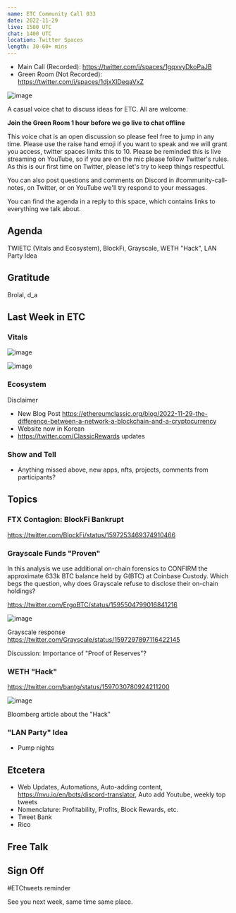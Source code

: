 ```yaml
---
name: ETC Community Call 033
date: 2022-11-29
live: 1500 UTC
chat: 1400 UTC
location: Twitter Spaces
length: 30-60+ mins
---
```


- Main Call (Recorded): https://twitter.com/i/spaces/1gqxvyDkoPaJB
- Green Room (Not Recorded): https://twitter.com/i/spaces/1djxXlDeqaVxZ

![image](https://user-images.githubusercontent.com/1696942/204507665-48945087-add4-4f40-9d73-32d155af73c5.png)

A casual voice chat to discuss ideas for ETC. All are welcome.

**Join the Green Room 1 hour before we go live to chat offline**

This voice chat is an open discussion so please feel free to jump in any time. Please use the raise hand emoji if you want to speak and we will grant you access, twitter spaces limits this to 10. Please be reminded this is live streaming on YouTube, so if you are on the mic please follow Twitter's rules. As this is our first time on Twitter, please let's try to keep things respectful.

You can also post questions and comments on Discord in #community-call-notes, on Twitter, or on YouTube we'll try respond to your messages.

You can find the agenda in a reply to this space, which contains links to everything we talk about.
 
## Agenda

TWIETC (Vitals and Ecosystem), BlockFi, Grayscale, WETH "Hack", LAN Party Idea

## Gratitude

Brolal, d_a

## Last Week in ETC

### Vitals

![image](https://user-images.githubusercontent.com/1696942/204541920-ce683796-fcd0-4d3f-b24b-ada61549651f.png)

![image](https://user-images.githubusercontent.com/1696942/204542615-ae7d1c78-16d0-4d80-872e-1da49d1ee0d6.png)

### Ecosystem

Disclaimer

- New Blog Post https://ethereumclassic.org/blog/2022-11-29-the-difference-between-a-network-a-blockchain-and-a-cryptocurrency
- Website now in Korean
- https://twitter.com/ClassicRewards updates

### Show and Tell

- Anything missed above, new apps, nfts, projects, comments from participants?

## Topics

### FTX Contagion: BlockFi Bankrupt

https://twitter.com/BlockFi/status/1597253469374910466

### Grayscale Funds "Proven"

In this analysis we use additional on-chain forensics to CONFIRM the approximate 633k BTC balance held by G(BTC) at Coinbase Custody.
Which begs the question, why does Grayscale refuse to disclose their on-chain holdings?

https://twitter.com/ErgoBTC/status/1595504799016841216

![image](https://user-images.githubusercontent.com/1696942/204543189-f09f0654-e864-4b65-9d5e-f2cca910ad9f.png)

Grayscale response https://twitter.com/Grayscale/status/1597297897116422145

Discussion: Importance of "Proof of Reserves"? 

### WETH "Hack"

https://twitter.com/bantg/status/1597030780924211200

![image](https://user-images.githubusercontent.com/1696942/204543211-0c7b9305-b581-4a60-8033-ee32b6b8a749.png)

Bloomberg article about the "Hack"

### "LAN Party" Idea

- Pump nights

## Etcetera

- Web Updates, Automations, Auto-adding content, https://nvu.io/en/bots/discord-translator, Auto add Youtube, weekly top tweets
- Nomenclature: Profitability, Profits, Block Rewards, etc.
- Tweet Bank
- Rico

## Free Talk

## Sign Off

#ETCtweets reminder

See you next week, same time same place.
